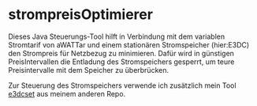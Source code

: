 # strompreisOptimierer

Dieses Java Steuerungs-Tool hilft in Verbindung mit dem variablen Stromtarif von aWATTar und einem stationären Stromspeicher (hier:E3DC) den Strompreis für Netzbezug zu minimieren. 
Dafür wird in günstigen PreisIntervallen die Entladung des Stromspeichers gesperrt, um teure Preisintervalle mit dem Speicher zu überbrücken.

Zur Steuerung des Stromspeichers verwende ich zusätzlich mein Tool [e3dcset](https://github.com/mschlappa/e3dcset) aus meinem anderen Repo.
